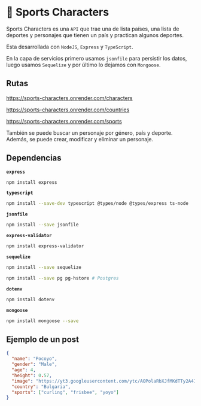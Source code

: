 # 🏅 Sports Characters

Sports Characters es una `API` que trae una de lista países, una lista de deportes y personajes que tienen un país y practican algunos deportes.

Esta desarrollada con `NodeJS`, `Express` y `TypeScript`.

En la capa de servicios primero usamos `jsonfile` para persistir los datos, luego usamos `Sequelize` y por último lo dejamos con `Mongoose`.

## Rutas

https://sports-characters.onrender.com/characters

https://sports-characters.onrender.com/countries

https://sports-characters.onrender.com/sports

También se puede buscar un personaje por género, país y deporte. Además, se puede crear, modificar y eliminar un personaje.

## Dependencias

**`express`**

```bash
npm install express
```

**`typescript`**

```bash
npm install --save-dev typescript @types/node @types/express ts-node
```

**`jsonfile`**

```bash
npm install --save jsonfile
```

**`express-validator`**

```bash
npm install express-validator
```

**`sequelize`**

```bash
npm install --save sequelize
```

```bash
npm install --save pg pg-hstore # Postgres
```

**`dotenv`**

```bash
npm install dotenv
```

**`mongoose`**

```bash
npm install mongoose --save
```

## Ejemplo de un post

```json
{
  "name": "Pocoyo",
  "gender": "Male",
  "age": 4,
  "height": 0.57,
  "image": "https://yt3.googleusercontent.com/ytc/AOPolaRbXJfMKdTTy2A4IJwAtZUku7Ze8f96A_Qf1ByM1kw=s900-c-k-c0x00ffffff-no-rj",
  "country": "Bulgaria",
  "sports": ["curling", "frisbee", "yoyo"]
}
```
